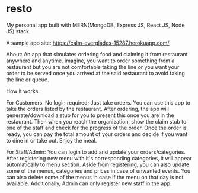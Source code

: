 # resto
My personal app built with MERN(MongoDB, Express JS, React JS, Node JS) stack.

A sample app site: https://calm-everglades-15287.herokuapp.com/

About:
An app that simulates ordering food and claiming it from restaurant anywhere and anytime. imagine, you want to order something from a restaurant but you are not comfortable taking the line or you want your order to be served once you arrived at the said restaurant to avoid taking the line or queue.

How it works:

For Customers:
No login required; Just take orders.
You can use this app to take the orders listed by the restaurant.
After ordering, the app will generate/download a stub for you to present this once you are in the restaurant.
Then when you reach the organization, show the claim stub to one of the staff and check for the progress of the order.
Once the order is ready, you can pay the total amount of your orders and decide if you want to dine in or take out.
Enjoy the meal.

For Staff/Admin:
You can login to add and update your orders/categories.
After registering new menu with it's corresponding categories, it will appear automatically to menu section.
Aside from registering, you can also update some of the menus, categories and prices in case of unwanted events.
You can also delete some of the menus in case if the menu on that day is not available.
Additionally, Admin can only register new staff in the app.
